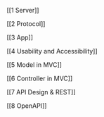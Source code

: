 [[1 Server]]

[[2 Protocol]]

[[3 App]]

[[4 Usability and Accessibility]]

[[5 Model in MVC]]

[[6 Controller in MVC]]

[[7 API Design & REST]]

[[8 OpenAPI]]
